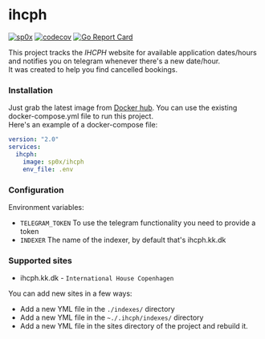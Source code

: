 # ihcph
[![sp0x](https://circleci.com/gh/sp0x/ihcph.svg?style=shield)](https://circleci.com/gh/sp0x/ihcph)
[![codecov](https://codecov.io/gh/sp0x/ihcph/branch/master/graph/badge.svg)](https://codecov.io/gh/sp0x/ihcph)
[![Go Report Card](https://goreportcard.com/badge/github.com/sp0x/ihcph)](https://goreportcard.com/report/github.com/sp0x/ihcph)

This project tracks the *IHCPH* website for available application dates/hours and notifies you on telegram whenever there's a new date/hour.  
It was created to help you find cancelled bookings.

### Installation
Just grab the latest image from [Docker hub](https://hub.docker.com/r/sp0x/ihcph).
You can use the existing docker-compose.yml file to run this project.  
Here's an example of a docker-compose file:
```yaml
version: "2.0"
services:
  ihcph:    
    image: sp0x/ihcph
    env_file: .env
```

### Configuration

Environment variables:
- `TELEGRAM_TOKEN` To use the telegram functionality you need to provide a token
- `INDEXER` The name of the indexer, by default that's ihcph.kk.dk

### Supported sites  
- ihcph.kk.dk - `International House Copenhagen`
  
You can add new sites in a few ways:
- Add a new YML file in the `./indexes/` directory
- Add a new YML file in the `~./.ihcph/indexes/` directory
- Add a new YML file in the sites directory of the project and rebuild it.
